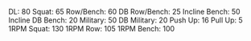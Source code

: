 DL: 80
 Squat: 65
 Row/Bench: 60
 DB Row/Bench: 25
 Incline Bench: 50
 Incline DB Bench: 20
 Military: 50
 DB Military: 20
 Push Up: 16
 Pull Up: 5
 1RPM Squat: 130
 1RPM Row: 105
 1RPM Bench: 100

